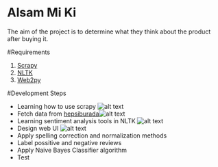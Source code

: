 # Alsam Mi Ki
The aim of the project is to determine what they think about the product after buying it.

#Requirements
1. [Scrapy](http://www.scrapy.org)
2. [NLTK](http://www.nltk.org)
3. [Web2py](http://www.web2py.com)

#Development Steps
* Learning how to use scrapy ![alt text](http://boetrading.com/wp-content/themes/binaryoptions-child/images/tick_01.png)
* Fetch data from [hepsiburada](http://www.hepsiburada.com)![alt text](http://boetrading.com/wp-content/themes/binaryoptions-child/images/tick_01.png)
* Learning sentiment analysis tools in NLTK ![alt text](http://boetrading.com/wp-content/themes/binaryoptions-child/images/tick_01.png)
* Design web UI ![alt text](http://boetrading.com/wp-content/themes/binaryoptions-child/images/tick_01.png)
* Apply spelling correction and normalization methods
* Label possitive and negative reviews
* Apply Naive Bayes Classifier algorithm
* Test
